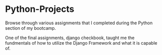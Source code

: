 # Python-Projects

Browse through various assignments that I completed during the Python section of my bootcamp.

One of the final assignments, django checkbook, taught me the fundmentals of how to utilize the Django Framework and what it is capable of.
